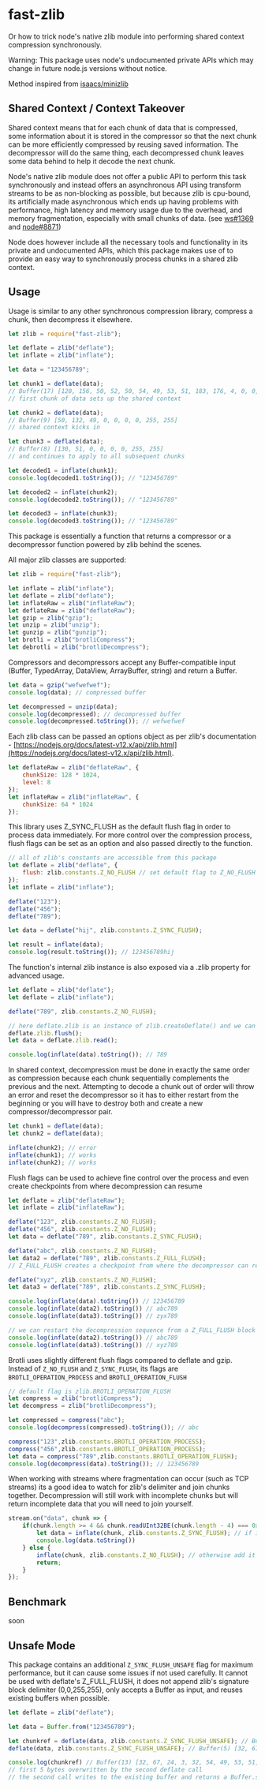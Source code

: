 # fast-zlib

Or how to trick node's native zlib module into performing shared context compression synchronously.

Warning: This package uses node's undocumented private APIs which may change in future node.js versions without notice.

Method inspired from [isaacs/minizlib](https://github.com/isaacs/minizlib)

## Shared Context / Context Takeover

Shared context means that for each chunk of data that is compressed, some information about it is stored in the compressor so that the next chunk can be more efficiently compressed by reusing saved information. The decompressor will do the same thing, each decompressed chunk leaves some data behind to help it decode the next chunk.

Node's native zlib module does not offer a public API to perform this task synchronously and instead offers an asynchronous API using transform streams to be as non-blocking as possible, but because zlib is cpu-bound, its artificially made asynchronous which ends up having problems with performance, high latency and memory usage due to the overhead, and memory fragmentation, especially with small chunks of data. (see [ws#1369](https://github.com/websockets/ws/issues/1369) and [node#8871](https://github.com/nodejs/node/issues/8871))

Node does however include all the necessary tools and functionality in its private and undocumented APIs, which this package makes use of to provide an easy way to synchronously process chunks in a shared zlib context.

## Usage

Usage is similar to any other synchronous compression library, compress a chunk, then decompress it elsewhere.

```js
let zlib = require("fast-zlib");

let deflate = zlib("deflate");
let inflate = zlib("inflate");

let data = "123456789";

let chunk1 = deflate(data);
// Buffer(17) [120, 156, 50, 52, 50, 54, 49, 53, 51, 183, 176, 4, 0, 0, 0, 255, 255]
// first chunk of data sets up the shared context

let chunk2 = deflate(data);
// Buffer(9) [50, 132, 49, 0, 0, 0, 0, 255, 255]
// shared context kicks in

let chunk3 = deflate(data);
// Buffer(8) [130, 51, 0, 0, 0, 0, 255, 255]
// and continues to apply to all subsequent chunks

let decoded1 = inflate(chunk1);
console.log(decoded1.toString()); // "123456789"

let decoded2 = inflate(chunk2);
console.log(decoded2.toString()); // "123456789"

let decoded3 = inflate(chunk3);
console.log(decoded3.toString()); // "123456789"
```

This package is essentially a function that returns a compressor or a decompressor function powered by zlib behind the scenes.

All major zlib classes are supported:

```js
let zlib = require("fast-zlib");

let inflate = zlib("inflate");
let deflate = zlib("deflate");
let inflateRaw = zlib("inflateRaw");
let deflateRaw = zlib("deflateRaw");
let gzip = zlib("gzip");
let unzip = zlib("unzip");
let gunzip = zlib("gunzip");
let brotli = zlib("brotliCompress");
let debrotli = zlib("brotliDecompress");
```

Compressors and decompressors accept any Buffer-compatible input (Buffer, TypedArray, DataView, ArrayBuffer, string) and return a Buffer.

```js
let data = gzip("wefwefwef");
console.log(data); // compressed buffer

let decompressed = unzip(data);
console.log(decompressed); // decompressed buffer
console.log(decompressed.toString()); // wefwefwef
```

Each zlib class can be passed an options object as per zlib's documentation - [https://nodejs.org/docs/latest-v12.x/api/zlib.html](https://nodejs.org/docs/latest-v12.x/api/zlib.html).

```js
let deflateRaw = zlib("deflateRaw", {
	chunkSize: 128 * 1024,
	level: 8
});
let inflateRaw = zlib("inflateRaw", {
	chunkSize: 64 * 1024
});
```

This library uses Z_SYNC_FLUSH as the default flush flag in order to process data immediately. For more control over the compression process, flush flags can be set as an option and also passed directly to the function.

```js
// all of zlib's constants are accessible from this package
let deflate = zlib("deflate", {
	flush: zlib.constants.Z_NO_FLUSH // set default flag to Z_NO_FLUSH
});
let inflate = zlib("inflate");

deflate("123");
deflate("456");
deflate("789");

let data = deflate("hij", zlib.constants.Z_SYNC_FLUSH);

let result = inflate(data);
console.log(result.toString()); // 123456789hij
```

The function's internal zlib instance is also exposed via a .zlib property for advanced usage.

```js
let deflate = zlib("deflate");
let deflate = zlib("inflate");

deflate("789", zlib.constants.Z_NO_FLUSH);

// here deflate.zlib is an instance of zlib.createDeflate() and we can use its internal methods
deflate.zlib.flush();
let data = deflate.zlib.read();

console.log(inflate(data).toString()); // 789
```

In shared context, decompression must be done in exactly the same order as compression because each chunk sequentially complements the previous and the next. Attempting to decode a chunk out of order will throw an error and reset the decompressor so it has to either restart from the beginning or you will have to destroy both and create a new compressor/decompressor pair.

```js
let chunk1 = deflate(data);
let chunk2 = deflate(data);

inflate(chunk2); // error
inflate(chunk1); // works
inflate(chunk2); // works
```

Flush flags can be used to achieve fine control over the process and even create checkpoints from where decompression can resume

```js
let deflate = zlib("deflateRaw");
let inflate = zlib("inflateRaw");

deflate("123", zlib.constants.Z_NO_FLUSH);
deflate("456", zlib.constants.Z_NO_FLUSH);
let data = deflate("789", zlib.constants.Z_SYNC_FLUSH);

deflate("abc", zlib.constants.Z_NO_FLUSH);
let data2 = deflate("789", zlib.constants.Z_FULL_FLUSH);
// Z_FULL_FLUSH creates a checkpoint from where the decompressor can restart

deflate("xyz", zlib.constants.Z_NO_FLUSH);
let data3 = deflate("789", zlib.constants.Z_SYNC_FLUSH);

console.log(inflate(data).toString()) // 123456789
console.log(inflate(data2).toString()) // abc789
console.log(inflate(data3).toString()) // zyx789

// we can restart the decompression sequence from a Z_FULL_FLUSH block at any time
console.log(inflate(data2).toString()) // abc789
console.log(inflate(data3).toString()) // xyz789
```

Brotli uses slightly different flush flags compared to deflate and gzip. Instead of `Z_NO_FLUSH` and `Z_SYNC_FLUSH`, its flags are `BROTLI_OPERATION_PROCESS` and `BROTLI_OPERATION_FLUSH`

```js
// default flag is zlib.BROTLI_OPERATION_FLUSH
let compress = zlib("brotliCompress");
let decompress = zlib("brotliDecompress");

let compressed = compress("abc");
console.log(decompress(compressed).toString()); // abc

compress("123",zlib.constants.BROTLI_OPERATION_PROCESS);
compress("456",zlib.constants.BROTLI_OPERATION_PROCESS);
let data = compress("789",zlib.constants.BROTLI_OPERATION_FLUSH);
console.log(decompress(data).toString()); // 123456789
```

When working with streams where fragmentation can occur (such as TCP streams) its a good idea to watch for zlib's delimiter and join chunks together. Decompression will still work with incomplete chunks but will return incomplete data that you will need to join yourself.

```js
stream.on("data", chunk => {
	if(chunk.length >= 4 && chunk.readUInt32BE(chunk.length - 4) === 0xffff) { // check if the chunk ends with 0,0,255,255
		let data = inflate(chunk, zlib.constants.Z_SYNC_FLUSH); // if it does, process it and continue
		console.log(data.toString())
	} else {
		inflate(chunk, zlib.constants.Z_NO_FLUSH); // otherwise add it to the internal buffer and wait for the next chunk
		return;
	}
});
```

## Benchmark

soon

## Unsafe Mode

This package contains an additional `Z_SYNC_FLUSH_UNSAFE` flag for maximum performance, but it can cause some issues if not used carefully. It cannot be used with deflate's Z_FULL_FLUSH, it does not append zlib's signature block delimiter (0,0,255,255), only accepts a Buffer as input, and reuses existing buffers when possible.

```js
let deflate = zlib("deflate");

let data = Buffer.from("123456789");

let chunkref = deflate(data, zlib.constants.Z_SYNC_FLUSH_UNSAFE); // Buffer(13) [120, 156, 50, 52, 50, 54, 49, 53, 51, 183, 176, 4, 8]
deflate(data, zlib.constants.Z_SYNC_FLUSH_UNSAFE); // Buffer(5) [32, 67, 24, 3, 32]

console.log(chunkref) // Buffer(13) [32, 67, 24, 3, 32, 54, 49, 53, 51, 183, 176, 4, 8]
// first 5 bytes overwritten by the second deflate call
// the second call writes to the existing buffer and returns a Buffer.subarray of it
```